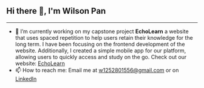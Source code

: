 ## Hi there 👋, I'm Wilson Pan

---
- 🔭 I’m currently working on my capstone project **EchoLearn**
a website that uses spaced repetition to help users retain their knowledge for the long term. I have been focusing on the frontend development of the website. Additionally, I created a simple mobile app for our platform, allowing users to quickly access and study on the go. Check out our website: [EchoLearn](https://www.echolearn.org/)
- 📫 How to reach me: Email me at [w1252801556@gmail.com](mailto:w1252801556@gmail.com) or on [LinkedIn](www.linkedin.com/in/wilson-pan-961099339)
